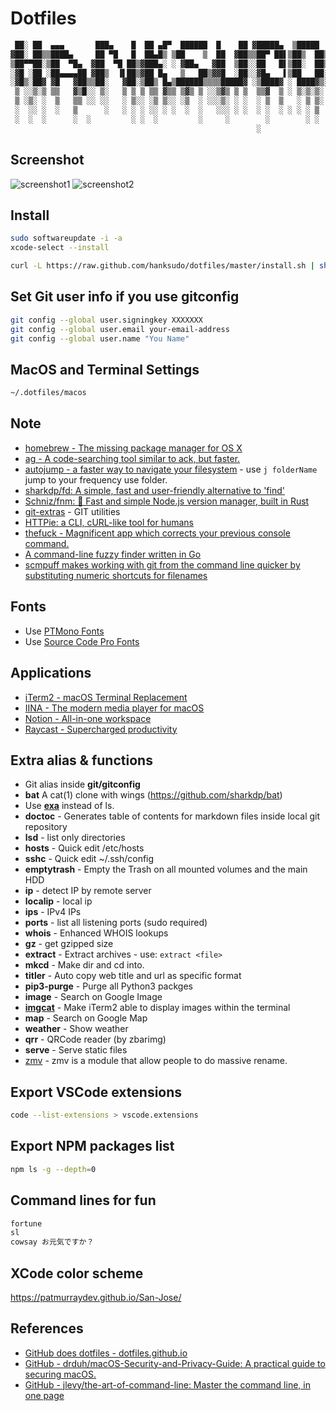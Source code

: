 # Dotfiles

```bash
 ██░ ██  ▄▄▄       ███▄    █  ██ ▄█▀  ██████  █    ██ ▓█████▄  ▒█████
▓██░ ██▒▒████▄     ██ ▀█   █  ██▄█▒ ▒██    ▒  ██  ▓██▒▒██▀ ██▌▒██▒  ██▒
▒██▀▀██░▒██  ▀█▄  ▓██  ▀█ ██▒▓███▄░ ░ ▓██▄   ▓██  ▒██░░██   █▌▒██░  ██▒
░▓█ ░██ ░██▄▄▄▄██ ▓██▒  ▐▌██▒▓██ █▄   ▒   ██▒▓▓█  ░██░░▓█▄   ▌▒██   ██░
░▓█▒░██▓ ▓█   ▓██▒▒██░   ▓██░▒██▒ █▄▒██████▒▒▒▒█████▓ ░▒████▓ ░ ████▓▒░
 ▒ ░░▒░▒ ▒▒   ▓▒█░░ ▒░   ▒ ▒ ▒ ▒▒ ▓▒▒ ▒▓▒ ▒ ░░▒▓▒ ▒ ▒  ▒▒▓  ▒ ░ ▒░▒░▒░
 ▒ ░▒░ ░  ▒   ▒▒ ░░ ░░   ░ ▒░░ ░▒ ▒░░ ░▒  ░ ░░░▒░ ░ ░  ░ ▒  ▒   ░ ▒ ▒░
 ░  ░░ ░  ░   ▒      ░   ░ ░ ░ ░░ ░ ░  ░  ░   ░░░ ░ ░  ░ ░  ░ ░ ░ ░ ▒
 ░  ░  ░      ░  ░         ░ ░  ░         ░     ░        ░        ░ ░
                                                       ░
```

## Screenshot

![screenshot1](./screenshots/terminal.png)
![screenshot2](./screenshots/weather.png)

## Install

```bash
sudo softwareupdate -i -a
xcode-select --install
```

```bash
curl -L https://raw.github.com/hanksudo/dotfiles/master/install.sh | sh
```

## Set Git user info if you use gitconfig

```bash
git config --global user.signingkey XXXXXXX
git config --global user.email your-email-address
git config --global user.name "You Name"
```

## MacOS and Terminal Settings

```bash
~/.dotfiles/macos
```

## Note

- [homebrew - The missing package manager for OS X](http://brew.sh/)
- [ag - A code-searching tool similar to ack, but faster.](https://github.com/ggreer/the_silver_searcher)
- [autojump - a faster way to navigate your filesystem](https://github.com/joelthelion/autojump) - use `j folderName` jump to your frequency use folder.
- [sharkdp/fd: A simple, fast and user-friendly alternative to &#39;find&#39;](https://github.com/sharkdp/fd)
- [Schniz/fnm: 🚀 Fast and simple Node.js version manager, built in Rust](https://github.com/Schniz/fnm)
- [git-extras](https://github.com/visionmedia/git-extras) - GIT utilities
- [HTTPie: a CLI, cURL-like tool for humans](https://github.com/jakubroztocil/httpie)
- [thefuck - Magnificent app which corrects your previous console command.](https://github.com/nvbn/thefuck)
- [A command-line fuzzy finder written in Go](https://github.com/junegunn/fzf)
- [scmpuff makes working with git from the command line quicker by substituting numeric shortcuts for filenames](https://mroth.github.io/scmpuff/)

## Fonts

- Use [PTMono Fonts](https://fonts.google.com/specimen/PT+Mono)
- Use [Source Code Pro Fonts](https://fonts.google.com/specimen/Source+Code+Pro)

## Applications

- [iTerm2 - macOS Terminal Replacement](https://www.iterm2.com/)
- [IINA - The modern media player for macOS](https://iina.io/)
- [Notion - All-in-one workspace](https://www.notion.so/)
- [Raycast - Supercharged productivity](https://www.raycast.com/)

## Extra alias & functions

- Git alias inside **git/gitconfig**
- **bat** A cat(1) clone with wings (<https://github.com/sharkdp/bat>)
- Use [**exa**](https://github.com/ogham/exa) instead of ls.
- **doctoc** - Generates table of contents for markdown files inside local git repository
- **lsd** - list only directories
- **hosts** - Quick edit /etc/hosts
- **sshc** - Quick edit ~/.ssh/config
- **emptytrash** - Empty the Trash on all mounted volumes and the main HDD
- **ip** - detect IP by remote server
- **localip** - local ip
- **ips** - IPv4 IPs
- **ports** - list all listening ports (sudo required)
- **whois** - Enhanced WHOIS lookups
- **gz** - get gzipped size
- **extract** - Extract archives - use: `extract <file>`
- **mkcd** - Make dir and cd into.
- **titler** - Auto copy web title and url as specific format
- **pip3-purge** - Purge all Python3 packges
- **image** - Search on Google Image
- [**imgcat**](https://iterm2.com/documentation-images.html) - Make iTerm2 able to display images within the terminal
- **map** - Search on Google Map
- **weather** - Show weather
- **qrr** - QRCode reader (by zbarimg)
- **serve** - Serve static files
- [zmv](http://zshwiki.org/home/builtin/functions/zmv) - zmv is a module that allow people to do massive rename.

## Export VSCode extensions

```bash
code --list-extensions > vscode.extensions
```

## Export NPM packages list

```bash
npm ls -g --depth=0
```

## Command lines for fun

```bash
fortune
sl
cowsay お元気ですか？
```

## XCode color scheme

<https://patmurraydev.github.io/San-Jose/>

## References

- [GitHub does dotfiles - dotfiles.github.io](http://dotfiles.github.io/)
- [GitHub - drduh/macOS-Security-and-Privacy-Guide: A practical guide to securing macOS.](https://github.com/drduh/macOS-Security-and-Privacy-Guide)
- [GitHub - jlevy/the-art-of-command-line: Master the command line, in one page](https://github.com/jlevy/the-art-of-command-line)
